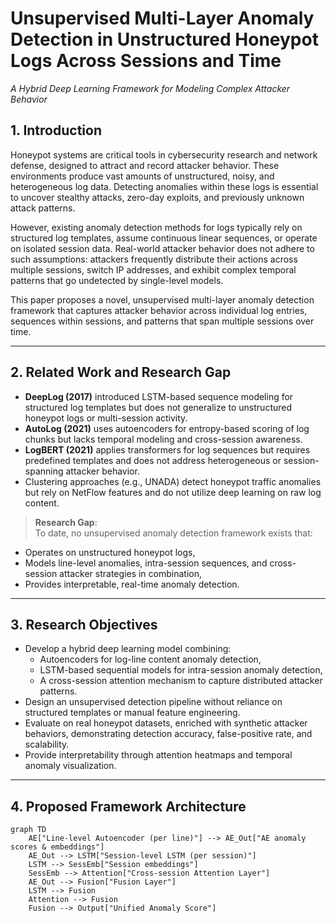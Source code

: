 # Unsupervised Multi-Layer Anomaly Detection in Unstructured Honeypot Logs Across Sessions and Time
*A Hybrid Deep Learning Framework for Modeling Complex Attacker Behavior*

## 1. Introduction

Honeypot systems are critical tools in cybersecurity research and network defense, designed to attract and record attacker behavior. These environments produce vast amounts of unstructured, noisy, and heterogeneous log data. Detecting anomalies within these logs is essential to uncover stealthy attacks, zero-day exploits, and previously unknown attack patterns.

However, existing anomaly detection methods for logs typically rely on structured log templates, assume continuous linear sequences, or operate on isolated session data. Real-world attacker behavior does not adhere to such assumptions: attackers frequently distribute their actions across multiple sessions, switch IP addresses, and exhibit complex temporal patterns that go undetected by single-level models.

This paper proposes a novel, unsupervised multi-layer anomaly detection framework that captures attacker behavior across individual log entries, sequences within sessions, and patterns that span multiple sessions over time.

---

## 2. Related Work and Research Gap

- **DeepLog (2017)** introduced LSTM-based sequence modeling for structured log templates but does not generalize to unstructured honeypot logs or multi-session activity.
- **AutoLog (2021)** uses autoencoders for entropy-based scoring of log chunks but lacks temporal modeling and cross-session awareness.
- **LogBERT (2021)** applies transformers for log sequences but requires predefined templates and does not address heterogeneous or session-spanning attacker behavior.
- Clustering approaches (e.g., UNADA) detect honeypot traffic anomalies but rely on NetFlow features and do not utilize deep learning on raw log content.

> **Research Gap**:  
To date, no unsupervised anomaly detection framework exists that:
- Operates on unstructured honeypot logs,
- Models line-level anomalies, intra-session sequences, and cross-session attacker strategies in combination,
- Provides interpretable, real-time anomaly detection.

---

## 3. Research Objectives

- Develop a hybrid deep learning model combining:
  - Autoencoders for log-line content anomaly detection,
  - LSTM-based sequential models for intra-session anomaly detection,
  - A cross-session attention mechanism to capture distributed attacker patterns.
- Design an unsupervised detection pipeline without reliance on structured templates or manual feature engineering.
- Evaluate on real honeypot datasets, enriched with synthetic attacker behaviors, demonstrating detection accuracy, false-positive rate, and scalability.
- Provide interpretability through attention heatmaps and temporal anomaly visualization.

---

## 4. Proposed Framework Architecture

```mermaid
graph TD
    AE["Line-level Autoencoder (per line)"] --> AE_Out["AE anomaly scores & embeddings"]
    AE_Out --> LSTM["Session-level LSTM (per session)"]
    LSTM --> SessEmb["Session embeddings"]
    SessEmb --> Attention["Cross-session Attention Layer"]
    AE_Out --> Fusion["Fusion Layer"]
    LSTM --> Fusion
    Attention --> Fusion
    Fusion --> Output["Unified Anomaly Score"]


